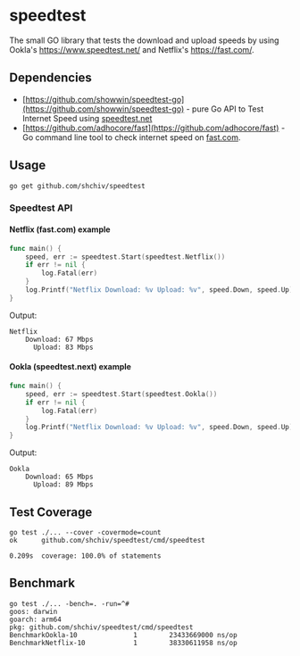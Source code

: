 # speedtest
The small GO library that tests the download and upload speeds by using Ookla's https://www.speedtest.net/ and Netflix's https://fast.com/.

## Dependencies
- [https://github.com/showwin/speedtest-go](https://github.com/showwin/speedtest-go) -  pure Go API to Test 
Internet Speed using [speedtest.net](speedtest.net)
- [https://github.com/adhocore/fast](https://github.com/adhocore/fast) - Go command line tool to check internet speed 
on [fast.com](fast.com).

## Usage 
```
go get github.com/shchiv/speedtest
```

### Speedtest API

#### Netflix (fast.com) example
```go
func main() {
    speed, err := speedtest.Start(speedtest.Netflix())
    if err != nil {
        log.Fatal(err)
    }
    log.Printf("Netflix Download: %v Upload: %v", speed.Down, speed.Up)
}
```

Output:
```
Netflix    
    Download: 67 Mbps    
      Upload: 83 Mbps
```           

#### Ookla (speedtest.next) example
```go
func main() {
    speed, err := speedtest.Start(speedtest.Ookla())
    if err != nil {
        log.Fatal(err)
    }
    log.Printf("Netflix Download: %v Upload: %v", speed.Down, speed.Up)
}
```

Output:
```
Ookla    
    Download: 65 Mbps    
      Upload: 89 Mbps
```          

## Test Coverage
```
go test ./... --cover -covermode=count
ok      github.com/shchiv/speedtest/cmd/speedtest       

0.209s  coverage: 100.0% of statements

```

## Benchmark
```
go test ./... -bench=. -run=^#    
goos: darwin
goarch: arm64
pkg: github.com/shchiv/speedtest/cmd/speedtest
BenchmarkOokla-10              1        23433669000 ns/op
BenchmarkNetflix-10            1        38330611958 ns/op

```